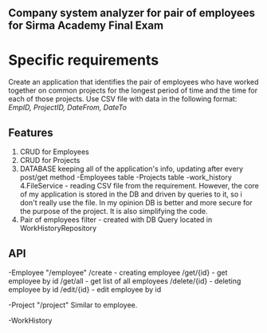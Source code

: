 ## Company system analyzer for pair of employees for Sirma Academy Final Exam

# Specific requirements
Create an application that identifies the pair of employees who
have worked together on common projects for the longest period
of time and the time for each of those projects. Use CSV file with data in the following format:
_EmpID, ProjectID, DateFrom, DateTo_ 

## Features 
1. CRUD for Employees
2. CRUD for Projects
3. DATABASE keeping all of the application's info, updating after every post/get method
   -Employees table
   -Projects table
   -work_history
4.FileService - reading CSV file from the requirement.
However, the core of my application is stored in the DB and driven by queries to it, so i don't really use the file.
In my opinion DB is better and more secure for the purpose of the project. It is also simplifying the code.
5. Pair of employees filter - created with DB Query located in WorkHistoryRepository

## API 
-Employee "/employee"
/create - creating employee
/get/{id} - get employee by id
/get/all - get list of all employees
/delete/{id} - deleting employee by id
/edit/{id} - edit employee by id

-Project "/project" 
Similar to employee.

-WorkHistory




